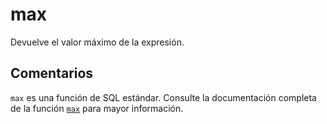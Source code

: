 ﻿---
SidebarGroup: "index-aggregation-functions"
Autogenerated: true
---

# max

Devuelve el valor máximo de la expresión.

## Comentarios 

`max` es una función de SQL estándar. Consulte la documentación completa de la función [`max`](https://learn.microsoft.com/es-es/sql/t-sql/functions/max-transact-sql) para mayor información.
